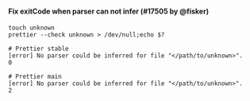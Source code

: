 #### Fix exitCode when parser can not infer (#17505 by @fisker)

```console
touch unknown
prettier --check unknown > /dev/null;echo $?

# Prettier stable
[error] No parser could be inferred for file "</path/to/unknown>".
0

# Prettier main
[error] No parser could be inferred for file "</path/to/unknown>".
2
```
